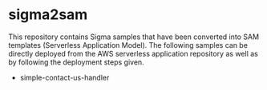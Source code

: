 # sigma2sam

This repository contains Sigma samples that have been converted into SAM templates (Serverless Application Model). The following samples can be directly deployed from the AWS serverless application repository as well as by following the deployment steps given.

* simple-contact-us-handler

